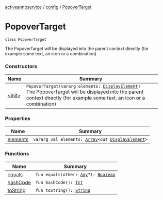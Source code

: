 [activeannoservice](../../index.md) / [config](../index.md) / [PopoverTarget](./index.md)

# PopoverTarget

`class PopoverTarget`

The PopoverTarget will be displayed into the parent context directly (for example some text, an icon or a combination)

### Constructors

| Name | Summary |
|---|---|
| [&lt;init&gt;](-init-.md) | `PopoverTarget(vararg elements: `[`DisplayElement`](../-display-element.md)`)`<br>The PopoverTarget will be displayed into the parent context directly (for example some text, an icon or a combination) |

### Properties

| Name | Summary |
|---|---|
| [elements](elements.md) | `vararg val elements: `[`Array`](https://kotlinlang.org/api/latest/jvm/stdlib/kotlin/-array/index.html)`<out `[`DisplayElement`](../-display-element.md)`>` |

### Functions

| Name | Summary |
|---|---|
| [equals](equals.md) | `fun equals(other: `[`Any`](https://kotlinlang.org/api/latest/jvm/stdlib/kotlin/-any/index.html)`?): `[`Boolean`](https://kotlinlang.org/api/latest/jvm/stdlib/kotlin/-boolean/index.html) |
| [hashCode](hash-code.md) | `fun hashCode(): `[`Int`](https://kotlinlang.org/api/latest/jvm/stdlib/kotlin/-int/index.html) |
| [toString](to-string.md) | `fun toString(): `[`String`](https://kotlinlang.org/api/latest/jvm/stdlib/kotlin/-string/index.html) |
